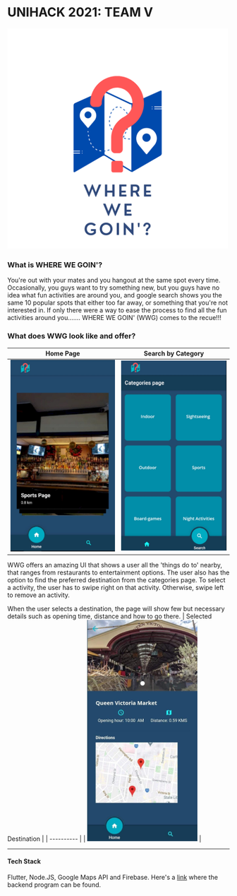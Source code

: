 # UNIHACK 2021: TEAM V

<img src="img/logo.png" width="500">


### What is WHERE WE  GOIN'?

You're out with your mates and you hangout at the same spot every time. Occasionally, you guys want to try something new, but you guys have no idea what fun activities are around you, and google search shows you the same 10 popular spots that either too far away, or something that you're not interested in. If only there were a way to ease the process to find all the fun activities around you.......
WHERE WE GOIN' (WWG) comes to the recue!!!

### What does WWG look like and offer?
| Home Page| Search by Category|
| ---------------------------------------------------------------------- | ------------------------------------------------------------------ |
| <img src="img/homePage.jpg" alt="WWG" width="250"> | <img src="img/SeachDashboard.jpg" alt="WWG" width="250"> |

WWG offers an amazing UI that shows a user all the 'things do to' nearby, that ranges from restaurants to entertainment options. The user also has the option to find the preferred destination from the categories page. To select a activity, the user has to swipe right on that activity. Otherwise, swipe left to remove an activity.

When the user selects a destination, the page will show few but necessary details such as opening time, distance and how to go there.
| Selected Destination |
| ----------  |
| <img src="img/Activity.jpg" alt="WWG" width="250"> |

-----


#### Tech Stack
Flutter, Node.JS, Google Maps API and Firebase. Here's a  [link](https://github.com/xlelx/unihack2021-team-v) where the backend program can be found.
